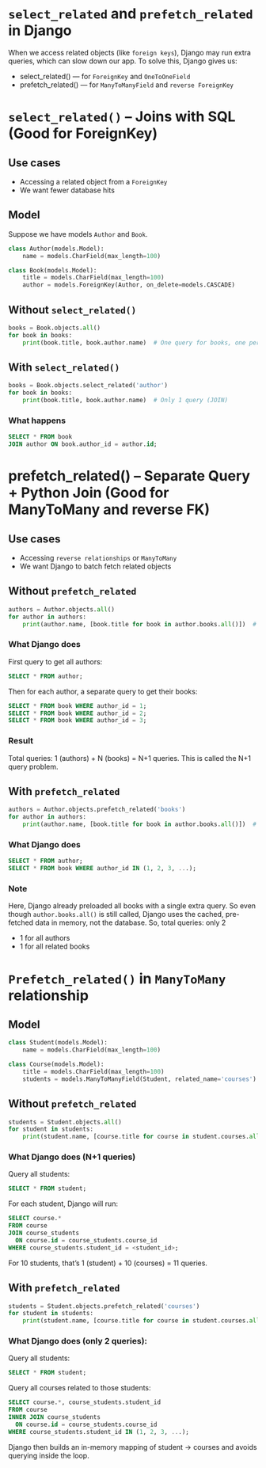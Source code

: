 # `select_related` and `prefetch_related` in Django
When we access related objects (like `foreign keys`), Django may run extra queries, which can slow down our app. To solve this, Django gives us:
- select_related() — for `ForeignKey` and `OneToOneField`
- prefetch_related() — for `ManyToManyField` and `reverse ForeignKey`

# `select_related()` – Joins with SQL (Good for ForeignKey)
## Use cases
- Accessing a related object from a `ForeignKey`
- We want fewer database hits

## Model
Suppose we have models `Author` and `Book`.
```py
class Author(models.Model):
    name = models.CharField(max_length=100)

class Book(models.Model):
    title = models.CharField(max_length=100)
    author = models.ForeignKey(Author, on_delete=models.CASCADE)
```
## Without `select_related()`
```py
books = Book.objects.all()
for book in books:
    print(book.title, book.author.name)  # One query for books, one per author = N+1 queries
```

## With `select_related()`
```py
books = Book.objects.select_related('author')
for book in books:
    print(book.title, book.author.name)  # Only 1 query (JOIN)
```

### What happens
```sql
SELECT * FROM book
JOIN author ON book.author_id = author.id;
```

# prefetch_related() – Separate Query + Python Join (Good for ManyToMany and reverse FK)
## Use cases
- Accessing `reverse relationships` or `ManyToMany`
- We want Django to batch fetch related objects

## Without `prefetch_related`
```py
authors = Author.objects.all()
for author in authors:
    print(author.name, [book.title for book in author.books.all()])  # N+1 queries
```
### What Django does
First query to get all authors:
```sql
SELECT * FROM author;
```
Then for each author, a separate query to get their books:
```sql
SELECT * FROM book WHERE author_id = 1;
SELECT * FROM book WHERE author_id = 2;
SELECT * FROM book WHERE author_id = 3;
```
### Result
Total queries: 1 (authors) + N (books) = N+1 queries. This is called the N+1 query problem.

## With `prefetch_related`
```py
authors = Author.objects.prefetch_related('books')
for author in authors:
    print(author.name, [book.title for book in author.books.all()])  # Only 2 queries
```

### What Django does
```sql
SELECT * FROM author;
SELECT * FROM book WHERE author_id IN (1, 2, 3, ...);
```

### Note
Here, Django already preloaded all books with a single extra query. So even though `author.books.all()` is still called, Django uses the cached, pre-fetched data in memory, not the database. So, total queries: only 2
- 1 for all authors
- 1 for all related books


# `Prefetch_related()` in `ManyToMany` relationship

## Model
```py
class Student(models.Model):
    name = models.CharField(max_length=100)

class Course(models.Model):
    title = models.CharField(max_length=100)
    students = models.ManyToManyField(Student, related_name='courses')
```

## Without `prefetch_related`
```py
students = Student.objects.all()
for student in students:
    print(student.name, [course.title for course in student.courses.all()])
```

### What Django does (N+1 queries)
Query all students:
```sql
SELECT * FROM student;
```
For each student, Django will run:
```sql
SELECT course.*
FROM course
JOIN course_students
  ON course.id = course_students.course_id
WHERE course_students.student_id = <student_id>;
```
For 10 students, that’s 1 (student) + 10 (courses) = 11 queries.


## With `prefetch_related`
```py
students = Student.objects.prefetch_related('courses')
for student in students:
    print(student.name, [course.title for course in student.courses.all()])
```

### What Django does (only 2 queries):
Query all students:

```sql
SELECT * FROM student;
```
Query all courses related to those students:
```sql
SELECT course.*, course_students.student_id
FROM course
INNER JOIN course_students
  ON course.id = course_students.course_id
WHERE course_students.student_id IN (1, 2, 3, ...);
```
Django then builds an in-memory mapping of student → courses and avoids querying inside the loop.